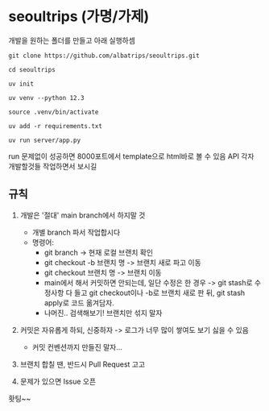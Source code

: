 # seoultrips (가명/가제)

개발을 원하는 폴더를 만들고 아래 실행하셈

```
git clone https://github.com/albatrips/seoultrips.git

cd seoultrips

uv init

uv venv --python 12.3

source .venv/bin/activate

uv add -r requirements.txt

uv run server/app.py

```

run 문제없이 성공하면 8000포트에서 template으로 html바로 볼 수 있음
  API 각자 개발할것들 작업하면서 보시길

## 규칙

1. 개발은 '절대' main branch에서 하지말 것
   - 개별 branch 파서 작업합시다
   - 명령어:
     - git branch -> 현재 로컬 브랜치 확인
     - git checkout -b 브랜치 명 -> 브랜치 새로 파고 이동
     - git checkout 브랜치 명 -> 브랜치 이동
     - main에서 해서 커밋하면 안되는데, 일단 수정은 한 경우 -> git stash로 수정사항 다 들고 git checkout이나 -b로 브랜치 새로 판 뒤, git stash apply로 코드 옮겨담자.
     - 나머진.. 검색해보기! 브랜치만 섞지 말자
2. 커밋은 자유롭게 하되, 신중하자 -> 로그가 너무 많이 쌓여도 보기 싫을 수 있음

   - 커밋 컨벤션까지 만들진 말자...

3. 브랜치 합칠 땐, 반드시 Pull Request 고고

4. 문제가 있으면 Issue 오픈

홧팅~~
